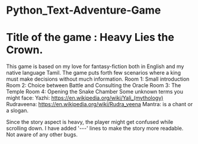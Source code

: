 # Python_Text-Adventure-Game
# Title of the game : Heavy Lies the Crown. 
 
This game is based on my love for fantasy-fiction both in English and 
my native language Tamil. The game puts forth few scenarios where a king
must make decisions without much information.
Room 1: Small introduction 
Room 2: Choice between Battle and Consulting the Oracle
Room 3: The Temple
Room 4: Opening the Snake Chamber
Some unknown terms you might face:
Yazhi: https://en.wikipedia.org/wiki/Yali_(mythology)
Rudraveena: https://en.wikipedia.org/wiki/Rudra_veena
Mantra: is a chant or a slogan.

Since the story aspect is heavy, the player might get confused while scrolling
down. I have added '---' lines to make the story more readable. Not aware of any other bugs.

